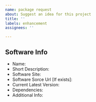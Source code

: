 ```yaml
---
name: package request
about: Suggest an idea for this project
title: ''
labels: enhancement
assignees: ''

---
```


## Software Info
 - Name:
 - Short Description:
 - Software Site:
 - Software Sorce Url [If exists]:
 - Current Latest Version:
 - Dependencies:
 - Additional Info:
